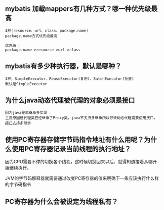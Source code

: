 ## mybatis 加载mappers有几种方式？哪一种优先级最高

    4种(resource、url、class、package.name)
    package.name方式优先级最高

    优先级：
    package.name->resource->url->class

## mybatis有多少种执行器，默认是哪种？

    3种，SimpleExecutor、ReuseExecutor(复用)、BatchExecutor(批量)
    默认是SimpleExecutor

## 为什么java动态代理被代理的对象必须是接口
    因为java是单继承多实现
    主要原因是代理类已经继承了Proxy类，java不支持多继承所以导致动态代理需要使用接口，接口支持多继承

## 使用PC寄存器存储字节码指令地址有什么用呢？为什么使用PC寄存器记录当前线程的执行地址？

因为CPU需要不停的切换各个线程，这时候切换回来以后，就得知道接着从哪开始继续执行。

JVM的字节码解释器就需要通过改变PC寄存器的值来明确下一条应该执行什么样的字节码指令

## PC寄存器为什么会被设定为线程私有？



